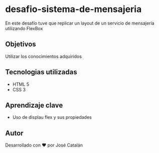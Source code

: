 # desafio-sistema-de-mensajeria
En este desafío tuve que replicar un layout de un servicio de mensajería utilizando FlexBox

## Objetivos
Utilizar los conocimientos adquiridos

## Tecnologias utilizadas
- HTML 5
- CSS 3

## Aprendizaje clave
- Uso de displau flex y sus propiedades

## Autor
Desarrollado con :heart: por José Catalán